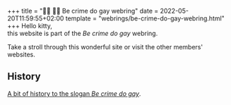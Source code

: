+++
title = "💸🔥 🏳️‍🌈 Be crime do gay webring"
date = 2022-05-20T11:59:55+02:00
template = "webrings/be-crime-do-gay-webring.html"
+++
Hello kitty,  
this website is part of the *Be crime do gay* webring.

Take a stroll through this wonderful site or visit the other members' websites.

## History

[A bit of history to the slogan *Be crime do gay*](https://web.archive.org/web/20211118023517/https://ourbackpockets.com/blogs/main/be-gay-do-crimes).
